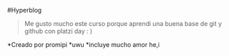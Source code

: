 #Hyperblog
>Me gusto mucho este curso porque aprendi una buena base de git y github con platzi day : )

*Creado por promipi
*uwu
*incluye mucho amor he,i 